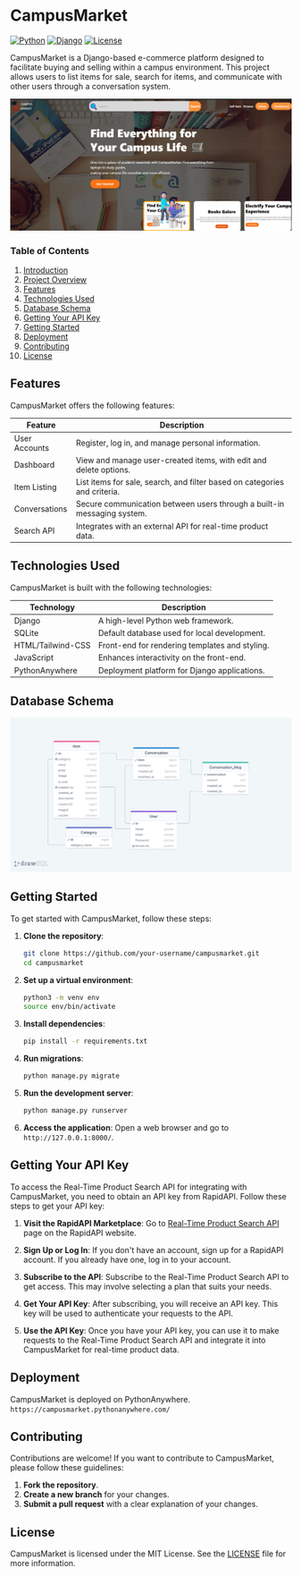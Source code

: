 # CampusMarket
[![Python](https://img.shields.io/badge/Python-3.9-blue.svg)](https://www.python.org/)
[![Django](https://img.shields.io/badge/Django-4.0-green.svg)](https://www.djangoproject.com/)
[![License](https://img.shields.io/badge/License-MIT-yellow.svg)](https://opensource.org/licenses/MIT)

CampusMarket is a Django-based e-commerce platform designed to facilitate buying and selling within a campus environment. This project allows users to list items for sale, search for items, and communicate with other users through a conversation system.

![CampusMarket](https://raw.githubusercontent.com/ParasY1724/CampusMarket/main/media/item_images/Screenshot%202024-04-23%20183337.png)

### Table of Contents

1. [Introduction](#introduction)
2. [Project Overview](#project-overview)
3. [Features](#features)
4. [Technologies Used](#technologies-used)
5. [Database Schema](#database-schema)
6. [Getting Your API Key](#getting-your-api-key)
7. [Getting Started](#getting-started)
8. [Deployment](#deployment)
9. [Contributing](#contributing)
10. [License](#license)

## Features
CampusMarket offers the following features:

| Feature       | Description                                                         |
| ------------- | ------------------------------------------------------------------- |
| User Accounts | Register, log in, and manage personal information.                   |
| Dashboard     | View and manage user-created items, with edit and delete options.    |
| Item Listing  | List items for sale, search, and filter based on categories and criteria. |
| Conversations | Secure communication between users through a built-in messaging system.  |
| Search API    | Integrates with an external API for real-time product data.          |

## Technologies Used
CampusMarket is built with the following technologies:

| Technology | Description                                 |
| ---------- | ------------------------------------------- |
| Django     | A high-level Python web framework.          |
| SQLite     | Default database used for local development.|
| HTML/Tailwind-CSS   | Front-end for rendering templates and styling. |
| JavaScript | Enhances interactivity on the front-end.    |
| PythonAnywhere | Deployment platform for Django applications. |

## Database Schema

![Database Schema](https://raw.githubusercontent.com/ParasY1724/CampusMarket/main/media/item_images/drawSQL-image-export-2024-04-23.png)


## Getting Started
To get started with CampusMarket, follow these steps:

1. **Clone the repository**:
   ```bash
   git clone https://github.com/your-username/campusmarket.git
   cd campusmarket
   ```

2. **Set up a virtual environment**:
   ```bash
   python3 -m venv env
   source env/bin/activate
   ```

3. **Install dependencies**:
   ```bash
   pip install -r requirements.txt
   ```

4. **Run migrations**:
   ```bash
   python manage.py migrate
   ```

5. **Run the development server**:
   ```bash
   python manage.py runserver
   ```

6. **Access the application**: Open a web browser and go to `http://127.0.0.1:8000/`.

## Getting Your API Key

To access the Real-Time Product Search API for integrating with CampusMarket, you need to obtain an API key from RapidAPI. Follow these steps to get your API key:

1. **Visit the RapidAPI Marketplace**: Go to [Real-Time Product Search API](https://rapidapi.com/letscrape-6bRBa3QguO5/api/real-time-product-search) page on the RapidAPI website.

2. **Sign Up or Log In**: If you don't have an account, sign up for a RapidAPI account. If you already have one, log in to your account.

3. **Subscribe to the API**: Subscribe to the Real-Time Product Search API to get access. This may involve selecting a plan that suits your needs.

4. **Get Your API Key**: After subscribing, you will receive an API key. This key will be used to authenticate your requests to the API.

5. **Use the API Key**: Once you have your API key, you can use it to make requests to the Real-Time Product Search API and integrate it into CampusMarket for real-time product data.



## Deployment
CampusMarket is deployed on PythonAnywhere.
   ` https://campusmarket.pythonanywhere.com/`
   
## Contributing
Contributions are welcome! If you want to contribute to CampusMarket, please follow these guidelines:

1. **Fork the repository**.
2. **Create a new branch** for your changes.
3. **Submit a pull request** with a clear explanation of your changes.

## License
CampusMarket is licensed under the MIT License. See the [LICENSE](LICENSE) file for more information.
```